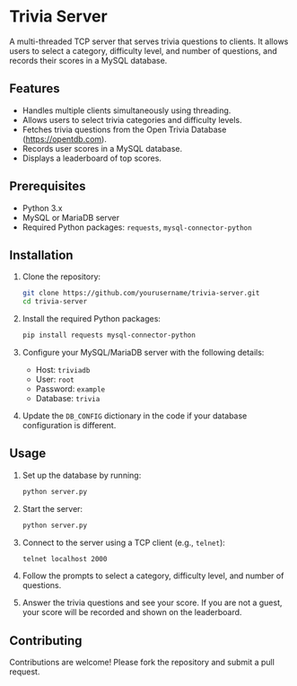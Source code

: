 # Trivia Server

A multi-threaded TCP server that serves trivia questions to clients. It allows users to select a category, difficulty level, and number of questions, and records their scores in a MySQL database.

## Features

- Handles multiple clients simultaneously using threading.
- Allows users to select trivia categories and difficulty levels.
- Fetches trivia questions from the Open Trivia Database (https://opentdb.com).
- Records user scores in a MySQL database.
- Displays a leaderboard of top scores.

## Prerequisites

- Python 3.x
- MySQL or MariaDB server
- Required Python packages: `requests`, `mysql-connector-python`

## Installation

1. Clone the repository:
    ```sh
    git clone https://github.com/yourusername/trivia-server.git
    cd trivia-server
    ```

2. Install the required Python packages:
    ```sh
    pip install requests mysql-connector-python
    ```

3. Configure your MySQL/MariaDB server with the following details:
    - Host: `triviadb`
    - User: `root`
    - Password: `example`
    - Database: `trivia`

4. Update the `DB_CONFIG` dictionary in the code if your database configuration is different.

## Usage

1. Set up the database by running:
    ```sh
    python server.py
    ```

2. Start the server:
    ```sh
    python server.py
    ```

3. Connect to the server using a TCP client (e.g., `telnet`):
    ```sh
    telnet localhost 2000
    ```

4. Follow the prompts to select a category, difficulty level, and number of questions.

5. Answer the trivia questions and see your score. If you are not a guest, your score will be recorded and shown on the leaderboard.

## Contributing

Contributions are welcome! Please fork the repository and submit a pull request.
